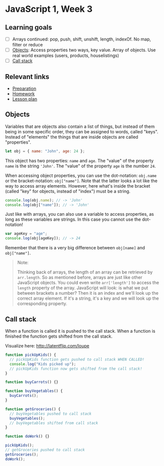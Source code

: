 # JavaScript 1, Week 3

## Learning goals

- [ ] Arrays continued: pop, push, shift, unshift, length, indexOf. No map, filter or reduce
- [ ] [Objects](#objects): Access properties two ways, key value. Array of objects. Use real world examples (users, products, houselistings)
- [ ] [Call stack](#call-stack)

## Relevant links

- [Preparation](preparation.md)
- [Homework](homework.md)
- [Lesson plan](lesson-plan.md)

## Objects

Variables that are objects also contain a list of things, but instead of them being in some specific order, they can be assigned to words, called "keys". Instead of "elements" the things that are inside objects are called "properties".

```js
let obj = { name: "John", age: 24 };
```

This object has two properties: `name` and `age`. The "value" of the property `name` is the string `'John'`. The "value" of the property `age` is the number `24`.

When accessing object properties, you can use the dot-notation: `obj.name` or the bracket-notation: `obj["name"]`. Note that the latter looks a lot like the way to access array elements. However, here what's inside the bracket (called "key" for objects, instead of "index") must be a string.

```js
console.log(obj.name); // -> 'John'
console.log(obj["name"]); // -> 'John'
```

Just like with arrays, you can also use a variable to access properties, as long as these variables are strings. In this case you cannot use the dot-notation!

```js
var ageKey = "age";
console.log(obj[ageKey]); // -> 24
```

Remember that there is a very big difference between `obj[name]` and `obj["name"]`.

> Note:
>
> Thinking back of arrays, the length of an array can be retrieved by `arr.length`. So as mentioned before, arrays are just like other JavaScript objects. You could even write `arr['length']` to access the `length` property of the array. JavaScript will look: is what we put between brackets a number? Then it is an index and we'll look up the correct array element. If it's a string, it's a key and we will look up the corresponding property.

## Call stack

When a function is called it is pushed to the call stack.
When a function is finished the function gets shifted from the call stack.

Visualize here: <http://latentflip.com/loupe>

```js
function pickUpKids() {
  // pickUpKids function gets pushed to call stack WHEN CALLED!
  console.log("Kids picked up");
  // pickUpKids function now gets shifted from the call stack!
}

function buyCarrots() {}

function buyVegetables() {
  buyCarrots();
}

function getGroceries() {
  // buyVegetables pushed to call stack
  buyVegetables();
  // buyVegetables shifted from call stack
}

function doWork() {}

pickUpKids();
// getGroceries pushed to call stack
getGroceries();
doWork();
```

